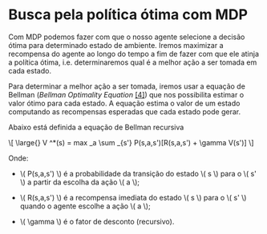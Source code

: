 # Busca pela política ótima com MDP

Com MDP podemos fazer com que o nosso agente selecione a decisão ótima para determinado estado
de ambiente. Iremos maximizar a recompensa do agente ao longo do tempo a fim de fazer com que
ele atinja a política ótima, i.e. determinaremos qual é a melhor ação a ser tomada em cada estado.

Para determinar a melhor ação a ser tomada, iremos usar a equação de Bellman
(_Bellman Optimality Equation_ [[4]](../../referencias.md)) que nos possibilita estimar o valor ótimo
para cada estado. A equação estima o valor de um estado computando as recompensas esperadas que cada estado pode gerar.

Abaixo está definida a equação de Bellman recursiva

\\[
  \large{} V ^*(s) = max _a \sum _{s'} P(s,a,s')[R(s,a,s') + \gamma V(s')]
\\]

Onde:

- \\( P(s,a,s') \\) é a probabilidade da transição do estado \\( s \\) para o \\( s' \\) a partir da escolha
da ação \\( a \\);

- \\( R(s,a,s') \\) é a recompensa imediata do estado \\( s \\) para o \\( s' \\) quando o agente escolhe a
ação \\( a \\);

- \\( \gamma \\) é o fator de desconto (recursivo).
